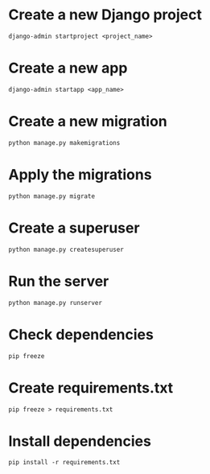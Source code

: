 # Create a new Django project
    django-admin startproject <project_name>
# Create a new app
    django-admin startapp <app_name>
# Create a new migration
    python manage.py makemigrations
# Apply the migrations
    python manage.py migrate
# Create a superuser
    python manage.py createsuperuser
# Run the server
    python manage.py runserver
# Check dependencies
    pip freeze
# Create requirements.txt
    pip freeze > requirements.txt
# Install dependencies
    pip install -r requirements.txt